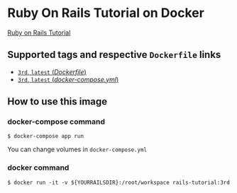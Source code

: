 # Ruby On Rails Tutorial on Docker

[Ruby on Rails Tutorial](http://www.railstutorial.org/)

## Supported tags and respective `Dockerfile` links

-   [`3rd`, `latest` (*Dockerfile*)](https://raw.githubusercontent.com/sona-tar/docker-rails-tutorial/master/Dockerfile)
-   [`3rd`, `latest` (*docker-compose.yml*)](https://raw.githubusercontent.com/sona-tar/docker-rails-tutorial/master/docker-compose.yml)

## How to use this image

### docker-compose command

```console
$ docker-compose app run
```

You can change volumes in `docker-compose.yml`

### docker command
```console
$ docker run -it -v ${YOURRAILSDIR}:/root/workspace rails-tutorial:3rd
```
